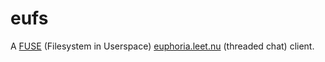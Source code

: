 # eufs

A [FUSE](https://en.wikipedia.org/wiki/Filesystem_in_Userspace) (Filesystem in
Userspace) [euphoria.leet.nu](https://euphoria.leet.nu/) (threaded chat) client.
